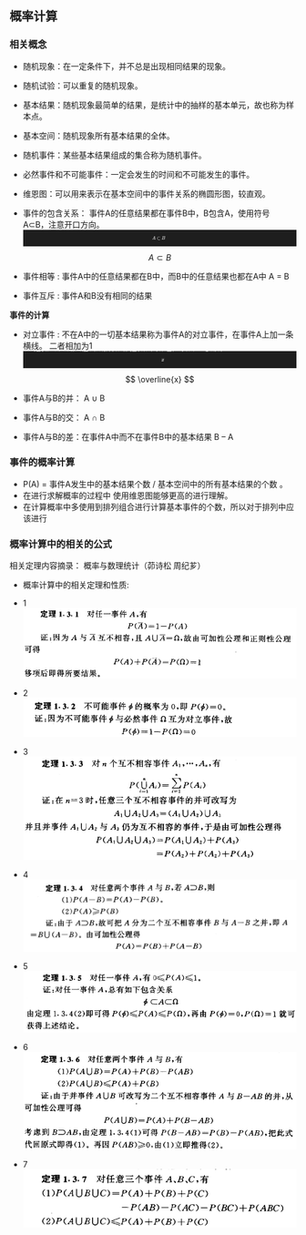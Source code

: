 <h2>概率计算</h2>

<h3>相关概念</h3>

* 随机现象：在一定条件下，并不总是出现相同结果的现象。
* 随机试验：可以重复的随机现象。
* 基本结果：随机现象最简单的结果，是统计中的抽样的基本单元，故也称为样本点。
* 基本空间：随机现象所有基本结果的全体。
* 随机事件：某些基本结果组成的集合称为随机事件。
* 必然事件和不可能事件：一定会发生的时间和不可能发生的事件。
* 维恩图：可以用来表示在基本空间中的事件关系的椭圆形图，较直观。

* 事件的包含关系：
    事件A的任意结果都在事件B中，B包含A，使用符号 A⊂B，注意开口方向。
![](asset/4_1_include.png)
  $$
    A \subset B 
  $$

* 事件相等 : 事件A中的任意结果都在B中，而B中的任意结果也都在A中 A = B
* 事件互斥 : 事件A和B没有相同的结果

**事件的计算**
* 对立事件 : 不在A中的一切基本结果称为事件A的对立事件，在事件A上加一条横线。 二者相加为1
![](asset/4_2_overline.png)
  $$
  \overline{x}
  $$

* 事件A与B的并： A ∪ B
* 事件A与B的交： A ∩ B
* 事件A与B的差：在事件A中而不在事件B中的基本结果 B – A

<h3>事件的概率计算</h3>

* P(A) = 事件A发生中的基本结果个数 / 基本空间中的所有基本结果的个数 。
* 在进行求解概率的过程中 使用维恩图能够更高的进行理解。
* 在计算概率中多使用到排列组合进行计算基本事件的个数，所以对于排列中应该进行

<h3>概率计算中的相关的公式</h3>

相关定理内容摘录： 概率与数理统计（茆诗松 周纪芗）

* 概率计算中的相关定理和性质:

* 1 
  ![](asset/4_formula_1.png)

* 2 
  ![](asset/4_formula_2.png)

* 3 
  ![](asset/4_formula_3.png)

* 4 
  ![](asset/4_formula_4.png)

* 5 
  ![](asset/4_formula_5.png)

* 6 
  ![](asset/4_formula_6.png)

* 7 
  ![](asset/4_formula_7.png)




